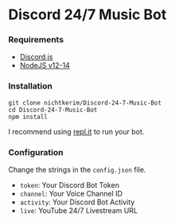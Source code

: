 # Discord 24/7 Music Bot

### Requirements
- [Discord.js](https://discord.js.org/#/)
- [NodeJS v12-14](https://discord.js.org/#/)

### Installation
```
git clone nichtkerim/Discord-24-7-Music-Bot
cd Discord-24-7-Music-Bot
npm install
```

I recommend using [repl.it](https://repl.it) to run your bot.

### Configuration

Change the strings in the `config.json` file.
- `token`: Your Discord Bot Token
- `channel`: Your Voice Channel ID
- `activity`: Your Discord Bot Activity
- `live`: YouTube 24/7 Livestream URL
